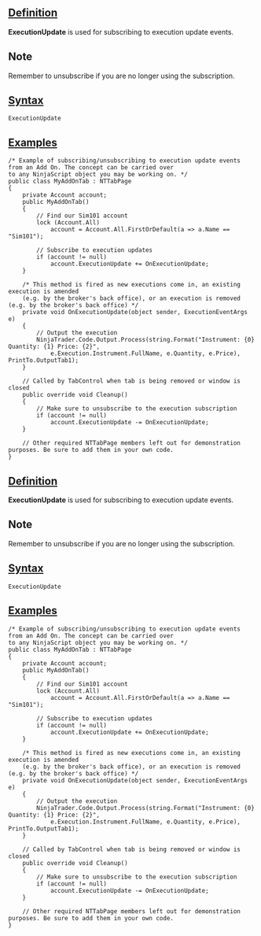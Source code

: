 ## [Definition](https://developer.ninjatrader.com/docs/desktop/executionupdate\#definition)

**ExecutionUpdate** is used for subscribing to execution update events.

## Note

Remember to unsubscribe if you are no longer using the subscription.

## [Syntax](https://developer.ninjatrader.com/docs/desktop/executionupdate\#syntax)

`ExecutionUpdate`

## [Examples](https://developer.ninjatrader.com/docs/desktop/executionupdate\#examples)

```jsx-150469391 csharp
/* Example of subscribing/unsubscribing to execution update events from an Add On. The concept can be carried over
to any NinjaScript object you may be working on. */
public class MyAddOnTab : NTTabPage
{
    private Account account;
    public MyAddOnTab()
    {
        // Find our Sim101 account
        lock (Account.All)
            account = Account.All.FirstOrDefault(a => a.Name == "Sim101");

        // Subscribe to execution updates
        if (account != null)
            account.ExecutionUpdate += OnExecutionUpdate;
    }

    /* This method is fired as new executions come in, an existing execution is amended
    (e.g. by the broker's back office), or an execution is removed (e.g. by the broker's back office) */
    private void OnExecutionUpdate(object sender, ExecutionEventArgs e)
    {
        // Output the execution
        NinjaTrader.Code.Output.Process(string.Format("Instrument: {0} Quantity: {1} Price: {2}",
            e.Execution.Instrument.FullName, e.Quantity, e.Price), PrintTo.OutputTab1);
    }

    // Called by TabControl when tab is being removed or window is closed
    public override void Cleanup()
    {
        // Make sure to unsubscribe to the execution subscription
        if (account != null)
            account.ExecutionUpdate -= OnExecutionUpdate;
    }

    // Other required NTTabPage members left out for demonstration purposes. Be sure to add them in your own code.
}

```

## [Definition](https://developer.ninjatrader.com/docs/desktop/executionupdate\#definition)

**ExecutionUpdate** is used for subscribing to execution update events.

## Note

Remember to unsubscribe if you are no longer using the subscription.

## [Syntax](https://developer.ninjatrader.com/docs/desktop/executionupdate\#syntax)

`ExecutionUpdate`

## [Examples](https://developer.ninjatrader.com/docs/desktop/executionupdate\#examples)

```jsx-150469391 csharp
/* Example of subscribing/unsubscribing to execution update events from an Add On. The concept can be carried over
to any NinjaScript object you may be working on. */
public class MyAddOnTab : NTTabPage
{
    private Account account;
    public MyAddOnTab()
    {
        // Find our Sim101 account
        lock (Account.All)
            account = Account.All.FirstOrDefault(a => a.Name == "Sim101");

        // Subscribe to execution updates
        if (account != null)
            account.ExecutionUpdate += OnExecutionUpdate;
    }

    /* This method is fired as new executions come in, an existing execution is amended
    (e.g. by the broker's back office), or an execution is removed (e.g. by the broker's back office) */
    private void OnExecutionUpdate(object sender, ExecutionEventArgs e)
    {
        // Output the execution
        NinjaTrader.Code.Output.Process(string.Format("Instrument: {0} Quantity: {1} Price: {2}",
            e.Execution.Instrument.FullName, e.Quantity, e.Price), PrintTo.OutputTab1);
    }

    // Called by TabControl when tab is being removed or window is closed
    public override void Cleanup()
    {
        // Make sure to unsubscribe to the execution subscription
        if (account != null)
            account.ExecutionUpdate -= OnExecutionUpdate;
    }

    // Other required NTTabPage members left out for demonstration purposes. Be sure to add them in your own code.
}

```